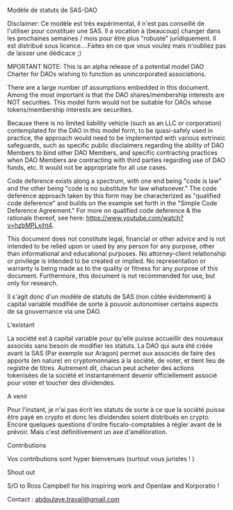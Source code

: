 Modèle de statuts de SAS-DAO

Disclaimer: Ce modèle est très expérimental, il n'est pas conseillé de l'utiliser pour constituer une SAS. Il a vocation à (beaucoup) changer dans les prochaines semaines / mois pour être plus "robuste" juridiquement. Il est distribué sous licence....Faites en ce que vous voulez mais n'oubliez pas de laisser une dédicace ;)



MPORTANT NOTE: This is an alpha release of a potential model DAO Charter for DAOs wishing to function as unincorporated associations.

There are a large number of assumptions embedded in this document. Among the most important is that the DAO shares/membership interests are NOT securities. This model form would not be suitable for DAOs whose tokens/membership interests are securities.

Because there is no limited liability vehicle (such as an LLC or corporation) contemplated for the DAO in this model form, to be quasi-safely used in practice, the approach would need to be implemented with various extrinsic safeguards, such as specific public disclaimers regarding the ability of DAO Members to bind other DAO Members, and specific contracting practices when DAO Members are contracting with third parties regarding use of DAO funds, etc. It would not be appropriate for all use cases.

Code deference exists along a spectrum, with one end being "code is law" and the other being "code is no substitute for law whatsoever." The code deference approach taken by this form may be characterized as "qualified code deference" and builds on the example set forth in the "Simple Code Deference Agreement." For more on qualified code deference & the rationale thereof, see here: https://www.youtube.com/watch?v=hzbMPLxiht4.

This document does not constitute legal, financial or other advice and is not intended to be relied upon or used by any person for any purpose, other than informational and educational purposes. No attorney-client relationship or privilege is intended to be created or implied. No representation or warranty is being made as to the quality or fitness for any purpose of this document. Furthermore, this document is not recommended for use, but only for research.



Il s'agit donc d'un modèle de statuts de SAS (non côtée évidemment) à capital variable modifiée de sorte à pouvoir autonomiser certains  aspects de sa gouvernance via une DAO.

L'existant

La société est à capital variable pour qu'elle puisse accueillir des nouveaux associés sans besoin de modifier les statuts. La DAO qui aura été  créée avant la SAS (Par exemple sur Aragon) permet aux associés de faire des apports (en nature) en cryptomonnaies à la société, de voter, et tient lieu de registre de titres. Autrement dit, chacun peut acheter des actions tokenisées de la société et instantanément devenir officiellement associé pour voter et toucher des dividendes.

A venir

Pour l'instant, je n'ai pas écrit les statuts de sorte à ce que la société puisse être payé en crypto et donc les dividendes soient distribués en crypto. Encore quelques questions d'ordre fiscalo-comptables à régler avant de le prévoir. Mais c'est définitivement un axe d'amélioration.

Contributions

Vos contributions sont hyper bienvenues (surtout vous juristes ! )

Shout out

S/O to Ross Campbell for his  inspiring work and Openlaw and Korporatio !


Contact : abdoulaye.travail@gmail.com

